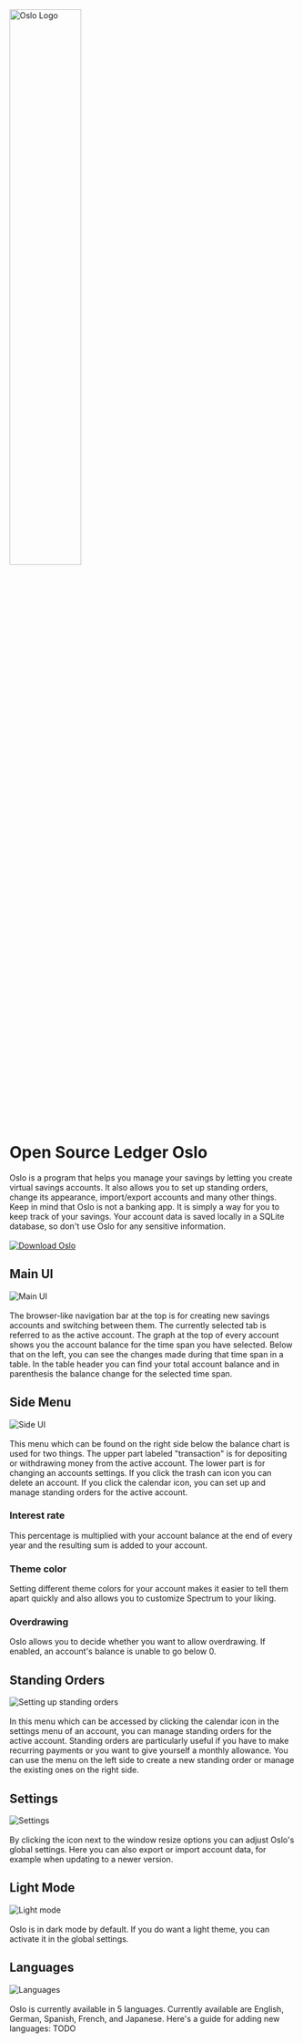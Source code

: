 <img src="favicon.svg" alt="Oslo Logo" width="50%">

# Open Source Ledger Oslo
Oslo is a program that helps you manage your savings by letting you create virtual savings accounts. 
It also allows you to set up standing orders, change its appearance, import/export accounts and many other things. 
Keep in mind that Oslo is not a banking app. It is simply a way for you to keep track of your savings. 
Your account data is saved locally in a SQLite database, so don't use Oslo for any sensitive information.
<br><br>
[![Download Oslo](https://a.fsdn.com/con/app/sf-download-button)](https://sourceforge.net/projects/spectrum-savings-accounts/files/latest/download)
## Main UI
<img src="screenshots/main_ui.png" alt="Main UI"><br><br>
The browser-like navigation bar at the top is for creating new savings accounts and switching between them. The currently selected tab is referred to as the active account. The graph at the top of every account shows you the account balance for the time span you have selected. Below that on the left, you can see the changes made during that time span in a table. In the table header you can find your total account balance and in parenthesis the balance change for the selected time span.
## Side Menu
<img src="screenshots/side_ui.png" alt="Side UI"><br><br>
This menu which can be found on the right side below the balance chart is used for two things. The upper part labeled "transaction" is for depositing or withdrawing money from the active account. The lower part is for changing an accounts settings. If you click the trash can icon you can delete an account. If you click the calendar icon, you can set up and manage standing orders for the active account.
### Interest rate
This percentage is multiplied with your account balance at the end of every year and the resulting sum is added to your account.
### Theme color
Setting different theme colors for your account makes it easier to tell them apart quickly and also allows you to customize Spectrum to your liking.
### Overdrawing
Oslo allows you to decide whether you want to allow overdrawing. If enabled, an account's balance is unable to go below 0.
## Standing Orders
<img src="screenshots/standing_orders.png" alt="Setting up standing orders"><br><br>
In this menu which can be accessed by clicking the calendar icon in the settings menu of an account, you can manage standing orders for the active account. Standing orders are particularly useful if you have to make recurring payments or you want to give yourself a monthly allowance. You can use the menu on the left side to create a new standing order or manage the existing ones on the right side.
## Settings
<img src="screenshots/settings.png" alt="Settings"><br><br>
By clicking the icon next to the window resize options you can adjust Oslo's global settings. Here you can also export or import account data, for example when updating to a newer version.
## Light Mode
<img src="screenshots/light_mode.png" alt="Light mode"><br><br>
Oslo is in dark mode by default. If you do want a light theme, you can activate it in the global settings.
## Languages
<img src="screenshots/language.png" alt="Languages"><br><br>
Oslo is currently available in 5 languages. Currently available are English, German, Spanish, French, and Japanese.
Here's a guide for adding new languages: TODO
